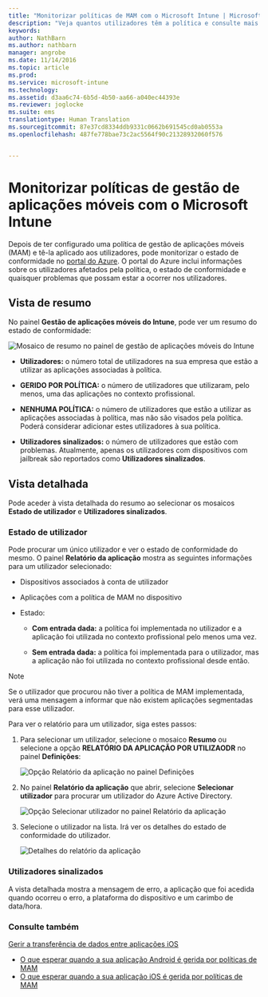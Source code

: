 ```yaml
---
title: "Monitorizar políticas de MAM com o Microsoft Intune | Microsoft Intune"
description: "Veja quantos utilizadores têm a política e consulte mais detalhes."
keywords: 
author: NathBarn
ms.author: nathbarn
manager: angrobe
ms.date: 11/14/2016
ms.topic: article
ms.prod: 
ms.service: microsoft-intune
ms.technology: 
ms.assetid: d3aa6c74-6b5d-4b50-aa66-a040ec44393e
ms.reviewer: joglocke
ms.suite: ems
translationtype: Human Translation
ms.sourcegitcommit: 87e37cd8334ddb9331c0662b691545cd0ab0553a
ms.openlocfilehash: 487fe778bae73c2ac5564f90c21328932060f576


---
```


# <a name="monitor-mobile-app-management-policies-with-microsoft-intune"></a>Monitorizar políticas de gestão de aplicações móveis com o Microsoft Intune
Depois de ter configurado uma política de gestão de aplicações móveis (MAM) e tê-la aplicado aos utilizadores, pode monitorizar o estado de conformidade no [portal do Azure](https://portal.azure.com). O portal do Azure inclui informações sobre os utilizadores afetados pela política, o estado de conformidade e quaisquer problemas que possam estar a ocorrer nos utilizadores.
## <a name="summary-view"></a>Vista de resumo
No painel **Gestão de aplicações móveis do Intune**, pode ver um resumo do estado de conformidade:


![Mosaico de resumo no painel de gestão de aplicações móveis do Intune](../media/mam-azure-portal-user-status-summary.png)

-   **Utilizadores:** o número total de utilizadores na sua empresa que estão a utilizar as aplicações associadas à política.

-   **GERIDO POR POLÍTICA:** o número de utilizadores que utilizaram, pelo menos, uma das aplicações no contexto profissional.

-   **NENHUMA POLÍTICA:** o número de utilizadores que estão a utilizar as aplicações associadas à política, mas não são visados pela política. Poderá considerar adicionar estes utilizadores à sua política.

- **Utilizadores sinalizados:** o número de utilizadores que estão com problemas. Atualmente, apenas os utilizadores com dispositivos com jailbreak são reportados como **Utilizadores sinalizados**.


## <a name="detailed-view"></a>Vista detalhada
Pode aceder à vista detalhada do resumo ao selecionar os mosaicos **Estado de utilizador** e **Utilizadores sinalizados**.

### <a name="user-status"></a>Estado de utilizador
Pode procurar um único utilizador e ver o estado de conformidade do mesmo. O painel **Relatório da aplicação** mostra as seguintes informações para um utilizador selecionado:
- Dispositivos associados à conta de utilizador

- Aplicações com a política de MAM no dispositivo

- Estado:

  - **Com entrada dada:** a política foi implementada no utilizador e a aplicação foi utilizada no contexto profissional pelo menos uma vez.

  - **Sem entrada dada:** a política foi implementada para o utilizador, mas a aplicação não foi utilizada no contexto profissional desde então.

>[!NOTE]
> Se o utilizador que procurou não tiver a política de MAM implementada, verá uma mensagem a informar que não existem aplicações segmentadas para esse utilizador.

Para ver o relatório para um utilizador, siga estes passos:

1.  Para selecionar um utilizador, selecione o mosaico **Resumo** ou selecione a opção **RELATÓRIO DA APLICAÇÃO POR UTILIZAODR** no painel **Definições**:

    ![Opção Relatório da aplicação no painel Definições](../media/mam-azure-portal-app-reporting-by-user-settings-blade.png)

2. No painel **Relatório da aplicação** que abrir, selecione **Selecionar utilizador** para procurar um utilizador do Azure Active Directory.

    ![Opção Selecionar utilizador no painel Relatório da aplicação](../media/mam-azure-portal-app-reporting-select-user.png)

3. Selecione o utilizador na lista. Irá ver os detalhes do estado de conformidade do utilizador.

    ![Detalhes do relatório da aplicação](../media/mam-azure-portal-app-reporting-by-user.png)

### <a name="flagged-users"></a>Utilizadores sinalizados
A vista detalhada mostra a mensagem de erro, a aplicação que foi acedida quando ocorreu o erro, a plataforma do dispositivo e um carimbo de data/hora.  

### <a name="see-also"></a>Consulte também
[Gerir a transferência de dados entre aplicações iOS](manage-data-transfer-between-ios-apps-with-microsoft-intune.md)

* [O que esperar quando a sua aplicação Android é gerida por políticas de MAM](user-experience-for-mam-enabled-android-apps-with-microsoft-intune.md)
* [O que esperar quando a sua aplicação iOS é gerida por políticas de MAM](user-experience-for-mam-enabled-ios-apps-with-microsoft-intune.md)



<!--HONumber=Dec16_HO2-->


